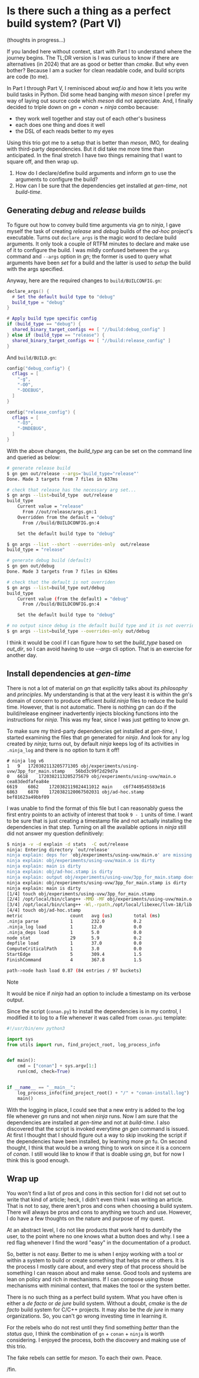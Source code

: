 # Is there such a thing as a perfect build system? (Part VI)
(thoughts in progress...)

If you landed here without context, start with Part I to understand 
where the journey begins. The TL;DR version is I was curious to know
if there are alternatives (in 2024) that are as good or better than *cmake*.
But why even bother? Because I am a sucker for clean readable code, and
build scripts are code (to me).

In Part I through Part V, I reminisced about *waf.io* and how it lets
you write build tasks in Python. Did some head banging with *meson*
since I prefer my way of laying out source code which *meson* did not
appreciate. And, I finally decided to triple down on *gn* + *conan* + *ninja* combo
because:
  - they work well together and stay out of each other's business 
  - each does one thing and does it well 
  - the DSL of each reads better to my eyes 
 
Using this trio got me to a setup that is better than *meson*, IMO, for
dealing with third-party dependencies. But it did take me more time than
anticipated. In the final stretch I have two things remaining that I 
want to square off, and then wrap up.

1. How do I declare/define build arguments and inform *gn* to use
   the arguments to configure the build?
2. How can I be sure that the dependencies get installed at *gen-time*,
   not *build-time*.

## Generating *debug* and *release* builds
To figure out how to convey build time arguments via *gn* to *ninja*, I
gave myself the task of creating *release* and *debug* builds of the 
*ad-hoc* project's executable. Turns out `declare_args` is the magic word
to declare build arguments. It only took a couple of RTFM minutes to
declare and make use of it to configure the build. I was mildly confused
between the `args` command and `--args` option in *gn*; the former is used
to query what arguments have been *set* for a build and the latter is used
to *setup* the build with the args specified. 

Anyway, here are the required changes to `build/BUILCONFIG.gn`:

```lua
declare_args() {
  # Set the default build type to "debug"
  build_type = "debug"
}

# Apply build type specific config
if (build_type == "debug") {
  shared_binary_target_configs += [ "//build:debug_config" ]
} else if (build_type == "release") {
  shared_binary_target_configs += [ "//build:release_config" ]
}
```

And `build/BUILD.gn`:

```lua
config("debug_config") {
  cflags = [
    "-g",
    "-O0",
    "-DDEBUG",
  ]
}

config("release_config") {
  cflags = [
    "-O3",
    "-DNDEBUG",
  ]
}
```

With the above changes, the *build_type* arg can be set on the command
line and queried as below:
```bash
# generate release build
$ gn gen out/release --args='build_type="release"'
Done. Made 3 targets from 7 files in 637ms

# check that release has the necessary arg set...
$ gn args --list=build_type  out/release
build_type
    Current value = "release"
      From //out/release/args.gn:1
    Overridden from the default = "debug"
      From //build/BUILDCONFIG.gn:4

    Set the default build type to "debug"

$ gn args --list --short --overrides-only  out/release
build_type = "release"

# generate debug build (default) 
$ gn gen out/debug
Done. Made 3 targets from 7 files in 626ms

# check that the default is not overriden
$ gn args --list=build_type out/debug
build_type
    Current value (from the default) = "debug"
      From //build/BUILDCONFIG.gn:4

    Set the default build type to "debug"

# no output since debug is the default build type and it is not overriden
$ gn args --list=build_type --overrides-only out/debug
```

I think it would be cool if I can figure how to set the *build_type*
based on *out_dir*, so I can avoid having to use *--args* cli option.
That is an exercise for another day.

## Install dependencies at *gen-time*
There is not a lot of material on *gn* that explicitly talks about its
*philosophy* and *principles*. My understanding is that at the very least
it is within the *gn*'s domain of concern to produce efficient *build.ninja*
files to reduce the build time. However, that is not automatic. There is
nothing *gn* can do if the build/release engineer inadvertently injects
blocking functions into the instructions for *ninja*. This was my fear,
since I was just getting to know *gn*.

To make sure my third-party dependencies get installed at *gen-time*,
I started examining the files that *gn* generated for *ninja*. And look
for any log created by *ninja*; turns out, by default *ninja* keeps log
of its activities in `.ninja_log` and there is no option to turn it off!

```log
# ninja log v6
1	9	1720382113205771305	obj/experiments/using-uvw/3pp_for_main.stamp	56bd3c99f2d29d7a
0	6618	1720382113205275679	obj/experiments/using-uvw/main.o	cea83dedfafea84e
6619	6862	1720382119824411012	main	c6f7449545583e16
6863	6870	1720382120067502031	obj/ad-hoc.stamp	bef81623a49bbf09
```

I was unable to find the format of this file but I can reasonably guess
the first entry points to an activity of interest that took `9 - 1` units
of time. I want to be sure that is just creating a timestamp file and not
actually installing the dependencies in that step. Turning on all the
available options in *ninja* still did not answer my question definitively:

```bash
$ ninja -v -d explain -d stats  -C out/release
ninja: Entering directory `out/release'
ninja explain: deps for 'obj/experiments/using-uvw/main.o' are missing
ninja explain: obj/experiments/using-uvw/main.o is dirty
ninja explain: main is dirty
ninja explain: obj/ad-hoc.stamp is dirty
ninja explain: output obj/experiments/using-uvw/3pp_for_main.stamp doesn't exist
ninja explain: obj/experiments/using-uvw/3pp_for_main.stamp is dirty
ninja explain: main is dirty
[1/4] touch obj/experiments/using-uvw/3pp_for_main.stamp
[2/4] /opt/local/bin/clang++ -MMD -MF obj/experiments/using-uvw/main.o.d  -I../../third-party/direct_deploy/uvw/include -I../../third-party/direct_deploy/libuv/include -std=c++23 -O3 -DNDEBUG  -c ../../experiments/using-uvw/main.cc -o obj/experiments/using-uvw/main.o
[3/4] /opt/local/bin/clang++ -Wl,-rpath,/opt/local/libexec/llvm-18/lib -L/opt/local/libexec/llvm-18/lib -L../../third-party/direct_deploy/libuv/lib -o main @main.rsp  -luv
[4/4] touch obj/ad-hoc.stamp
metric                  count   avg (us)        total (ms)
.ninja parse            1       232.0           0.2
.ninja_log load         1       12.0            0.0
.ninja_deps load        1       5.0             0.0
node stat               29      5.9             0.2
depfile load            1       37.0            0.0
ComputeCriticalPath     1       3.0             0.0
StartEdge               5       309.4           1.5
FinishCommand           4       367.8           1.5

path->node hash load 0.87 (84 entries / 97 buckets)
```

> [!NOTE]
> It would be nice if *ninja* had an option to include a timestamp on
> its verbose output.

Since the script (`conan.py`) to install the dependencies is in my
control, I modified it to log to a file whenever it was called from
`conan.gni` template:

```python
#!/usr/bin/env python3

import sys
from utils import run, find_project_root, log_process_info


def main():
    cmd = ["conan"] + sys.argv[1:]
    run(cmd, check=True)


if __name__ == "__main__":
    log_process_info(find_project_root() + "/" + "conan-install.log")
    main()
```

With the logging in place, I could see that a new entry is added to the
log file whenever *gn* runs and not when *ninja* runs. Now I am sure that
the dependencies are installed at *gen-time* and not at *build-time*. I
also discovered that the script is invoked everytime *gn gen* command is
issued. At first I thought that I should figure out a way to skip 
invoking the script if the dependencies have been installed, by learning
more *gn* fu. On second thought, I think that would be a wrong thing to
work on since it is a concern of *conan*. I still would like to know if
that is doable using *gn*, but for now I think this is good enough.

## Wrap up
You won't find a list of pros and cons in this section for I did not
set out to write that kind of article; heck, I didn't even think I was
writing an article. That is not to say, there aren't pros and cons when
choosing a build system. There will always be pros and cons to anything
we touch and use. However, I do have a few thoughts on the nature and 
purpose of my quest.

At an abstract level, I do not like products that work hard to dumbify
the user, to the point where no one knows what a button does and why. I
see a red flag whenever I find the word "easy" in the documentation of
a product.

So, better is not easy. Better to me is when I enjoy working with a tool
or within a system to build or create something that helps me or others.
It is the process I mostly care about, and every step of that process 
should be something I can reason about and make sense. Good tools and
systems are lean on policy and rich in mechanisms. If I can compose using
those mechanisms with minimal context, that makes the tool or the system
better.

There is no such thing as a perfect build system. What you have often is
either a *de facto* or *de jure* build system.  Without a doubt, *cmake*
is the *de facto* build system for C/C++ projects. It may also be the
*de jure* in many organizations. So, you can't go wrong investing time
in learning it.

For the rebels who do not rest until they find something *better* than
the *status quo*, I think the combination of `gn` + `conan` + `ninja` is
worth considering. I enjoyed the process, both the discovery and making
use of this trio. 

The fake rebels can settle for *meson*. To each their own. Peace.

/fin.
